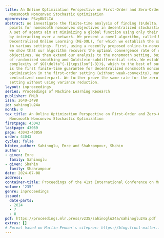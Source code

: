 ```yaml
---
title: An Online Optimization Perspective on First-Order and Zero-Order Decentralized
  Nonsmooth Nonconvex Stochastic Optimization
openreview: PSzyBN7LIA
abstract: We investigate the finite-time analysis of finding ($\delta, \epsilon$)-stationary
  points for nonsmooth nonconvex objectives in decentralized stochastic optimization.
  A set of agents aim at minimizing a global function using only their local information
  by interacting over a network. We present a novel algorithm, called Multi Epoch
  Decentralized Online Learning (ME-DOL), for which we establish the sample complexity
  in various settings. First, using a recently proposed online-to-nonconvex technique,
  we show that our algorithm recovers the optimal convergence rate of smooth nonconvex
  objectives. We then extend our analysis to the nonsmooth setting, building on properties
  of randomized smoothing and Goldstein-subdifferential sets. We establish the sample
  complexity of $O(\delta^{-1}\epsilon^{-3})$, which to the best of our knowledge
  is the first finite-time guarantee for decentralized nonsmooth nonconvex stochastic
  optimization in the first-order setting (without weak-convexity), matching its optimal
  centralized counterpart. We further prove the same rate for the zero-order oracle
  setting without using variance reduction.
layout: inproceedings
series: Proceedings of Machine Learning Research
publisher: PMLR
issn: 2640-3498
id: sahinoglu24a
month: 0
tex_title: An Online Optimization Perspective on First-Order and Zero-Order Decentralized
  Nonsmooth Nonconvex Stochastic Optimization
firstpage: 43043
lastpage: 43059
page: 43043-43059
order: 43043
cycles: false
bibtex_author: Sahinoglu, Emre and Shahrampour, Shahin
author:
- given: Emre
  family: Sahinoglu
- given: Shahin
  family: Shahrampour
date: 2024-07-08
address:
container-title: Proceedings of the 41st International Conference on Machine Learning
volume: '235'
genre: inproceedings
issued:
  date-parts:
  - 2024
  - 7
  - 8
pdf: https://proceedings.mlr.press/v235/sahinoglu24a/sahinoglu24a.pdf
extras: []
# Format based on Martin Fenner's citeproc: https://blog.front-matter.io/posts/citeproc-yaml-for-bibliographies/
---
```

